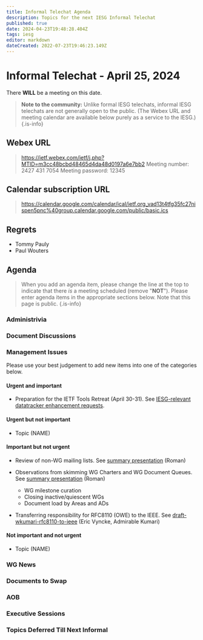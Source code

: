 ```yaml
---
title: Informal Telechat Agenda
description: Topics for the next IESG Informal Telechat
published: true
date: 2024-04-23T19:48:28.404Z
tags: iesg
editor: markdown
dateCreated: 2022-07-23T19:46:23.149Z
---
```


# Informal Telechat - April 25, 2024 

 There **WILL** be a meeting on this date.

> **Note to the community:** Unlike formal IESG telechats, informal IESG telechats are not generally open to the public. (The Webex URL and meeting calendar are available below purely as a service to the IESG.)
{.is-info}


## Webex URL

> https://ietf.webex.com/ietf/j.php?MTID=m3cc48bcbd48465d4da48d0197a6e7bb2
Meeting number: 2427 431 7054
Meeting password: 12345 

## Calendar subscription URL

> https://calendar.google.com/calendar/ical/ietf.org_vad13t4tfg35fc27nispen5pnc%40group.calendar.google.com/public/basic.ics


## Regrets
- Tommy Pauly
- Paul Wouters


## Agenda

> When you add an agenda item, please change the line at the top to indicate that there *is* a meeting scheduled (remove "**NOT**"). Please enter agenda items in the appropriate sections below.
Note that this page is public.
{.is-info}

### Administrivia

### Document Discussions


### Management Issues

Please use your best judgement to add new items into one of the categories below.

#### Urgent and important

* Preparation for the IETF Tools Retreat (April 30-31).  See [IESG-relevant datatracker enhancement requests](https://docs.google.com/document/d/1pPs_f4KAuxRiNp1vZJnfsM1tH1GReaMEz8pstCGWEzw/).

#### Urgent but not important

* Topic (NAME)

#### Important but not urgent

* Review of non-WG mailing lists.  See [summary presentation](https://docs.google.com/presentation/d/1BktVK0exBKSFqcIzJy5PjlK6el1y_tWEIcXF-0bftQ8/) (Roman)
* Observations from skimming WG Charters and WG Document Queues. See [summary presentation](https://docs.google.com/presentation/d/1LUuvLnqv3hH7AuzZ12fIXBFjqa3GXgT4wjPFzSkwrjE/) (Roman)
   * WG milestone curation
   * Closing inactive/quiescent WGs
   * Document load by Areas and ADs

* Transferring responsibility for RFC8110 (OWE) to the IEEE. See [draft-wkumari-rfc8110-to-ieee](https://wkumari.github.io/draft-wkumari-rfc8110-to-ieee/draft-wkumari-rfc8110-to-ieee.html) (Eric Vyncke, Admirable Kumari)

#### Not important and not urgent

* Topic (NAME)

### WG News 

### Documents to Swap 

### AOB

### Executive Sessions


### Topics Deferred Till Next Informal 

